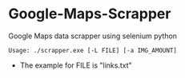 # Google-Maps-Scrapper
Google Maps data scrapper using selenium python

`Usage: ./scrapper.exe [-L FILE] [-a IMG_AMOUNT]`
* The example for FILE is "links.txt"
